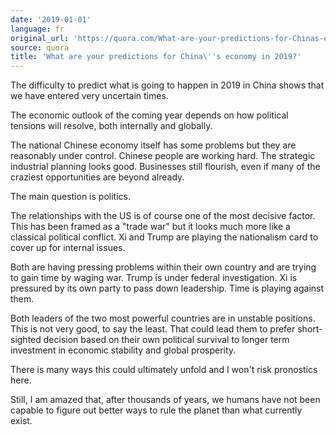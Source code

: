 ```yaml
---
date: '2019-01-01'
language: fr
original_url: 'https://quora.com/What-are-your-predictions-for-Chinas-economy-in-2019/answer/Clément-Renaud'
source: quora
title: 'What are your predictions for China\''s economy in 2019?'
---
```


The difficulty to predict what is going to happen in 2019 in China shows
that we have entered very uncertain times.

The economic outlook of the coming year depends on how political
tensions will resolve, both internally and globally.

The national Chinese economy itself has some problems but they are
reasonably under control. Chinese people are working hard. The strategic
industrial planning looks good. Businesses still flourish, even if many
of the craziest opportunities are beyond already.

The main question is politics.

The relationships with the US is of course one of the most decisive
factor. This has been framed as a "trade war" but it looks much more
like a classical political conflict. Xi and Trump are playing the
nationalism card to cover up for internal issues.

Both are having pressing problems within their own country and are
trying to gain time by waging war. Trump is under federal investigation.
Xi is pressured by its own party to pass down leadership. Time is
playing against them.

Both leaders of the two most powerful countries are in unstable
positions. This is not very good, to say the least. That could lead them
to prefer short-sighted decision based on their own political survival
to longer term investment in economic stability and global prosperity.

There is many ways this could ultimately unfold and I won\'t risk
pronostics here.

Still, I am amazed that, after thousands of years, we humans have not
been capable to figure out better ways to rule the planet than what
currently exist.

